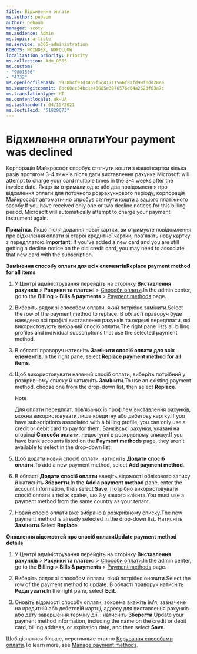 ```yaml
---
title: Відхилення оплати
ms.author: pebaum
author: pebaum
manager: scotv
ms.audience: Admin
ms.topic: article
ms.service: o365-administration
ROBOTS: NOINDEX, NOFOLLOW
localization_priority: Priority
ms.collection: Adm_O365
ms.custom:
- "9001506"
- "4732"
ms.openlocfilehash: 5938b4f91d3459f5c41711566f8afd99f0dd28ea
ms.sourcegitcommit: 8bc60ec34bc1e40685e3976576e04a2623f63a7c
ms.translationtype: HT
ms.contentlocale: uk-UA
ms.lasthandoff: 04/15/2021
ms.locfileid: "51829073"
---
```

# <a name="your-payment-was-declined"></a><span data-ttu-id="1f3d7-102">Відхилення оплати</span><span class="sxs-lookup"><span data-stu-id="1f3d7-102">Your payment was declined</span></span>

<span data-ttu-id="1f3d7-103">Корпорація Майкрософт спробує стягнути кошти з вашої картки кілька разів протягом 3-4 тижнів після дати виставлення рахунка.</span><span class="sxs-lookup"><span data-stu-id="1f3d7-103">Microsoft will attempt to charge your card multiple times in the 3-4 weeks after the invoice date.</span></span>  <span data-ttu-id="1f3d7-104">Якщо ви отримали одне або два повідомлення про відхилення оплати для поточного розрахункового періоду, корпорація Майкрософт автоматично спробує стягнути кошти з вашого платіжного засобу.</span><span class="sxs-lookup"><span data-stu-id="1f3d7-104">If you have received only one or two decline notices for this billing period, Microsoft will automatically attempt to charge your payment instrument again.</span></span>  

<span data-ttu-id="1f3d7-105">**Примітка**. Якщо після додання нової картки, ви отримуєте повідомлення про відхилення оплати зі старої кредитної картки, пов'яжіть нову картку з передплатою.</span><span class="sxs-lookup"><span data-stu-id="1f3d7-105">**Important**: If you've added a new card and you are still getting a decline notice on the old credit card, you may need to associate that new card with the subscription.</span></span>

<span data-ttu-id="1f3d7-106">**Замінення способу оплати для всіх елементів**</span><span class="sxs-lookup"><span data-stu-id="1f3d7-106">**Replace payment method for all items**</span></span>

1. <span data-ttu-id="1f3d7-107">У Центрі адміністрування перейдіть на сторінку **Виставлення рахунків** > **Рахунки та платежі** > [Способи оплати](https://go.microsoft.com/fwlink/p/?linkid=2018806).</span><span class="sxs-lookup"><span data-stu-id="1f3d7-107">In the admin center, go to the **Billing** > **Bills & payments** > [Payment methods](https://go.microsoft.com/fwlink/p/?linkid=2018806) page.</span></span>

2. <span data-ttu-id="1f3d7-108">Виберіть рядок зі способом оплати, який потрібно замінити.</span><span class="sxs-lookup"><span data-stu-id="1f3d7-108">Select the row of the payment method to replace.</span></span> <span data-ttu-id="1f3d7-109">В області праворуч буде наведено всі профілі виставлення рахунків та окремі передплати, які використовують вибраний спосіб оплати.</span><span class="sxs-lookup"><span data-stu-id="1f3d7-109">The right pane lists all billing profiles and individual subscriptions that use the selected payment method.</span></span>

3. <span data-ttu-id="1f3d7-110">В області праворуч натисніть **Замінити спосіб оплати для всіх елементів**.</span><span class="sxs-lookup"><span data-stu-id="1f3d7-110">In the right pane, select **Replace payment method for all items**.</span></span>

4. <span data-ttu-id="1f3d7-111">Щоб використовувати наявний спосіб оплати, виберіть потрібний у розкривному списку й натисніть **Замінити**.</span><span class="sxs-lookup"><span data-stu-id="1f3d7-111">To use an existing payment method, choose one from the drop-down list, then select **Replace**.</span></span>

    > [!NOTE]
    > <span data-ttu-id="1f3d7-112">Для оплати передплат, пов’язаних із профілем виставлення рахунків, можна використовувати лише кредитну або дебетову картку.</span><span class="sxs-lookup"><span data-stu-id="1f3d7-112">If you have subscriptions associated with a billing profile, you can only use a credit or debit card to pay for them.</span></span> <span data-ttu-id="1f3d7-113">Банківські рахунки, указані на сторінці **Способи оплати**, недоступні в розкривному списку.</span><span class="sxs-lookup"><span data-stu-id="1f3d7-113">If you have bank accounts listed on the **Payment methods** page, they aren't available to select in the drop-down list.</span></span>

5. <span data-ttu-id="1f3d7-114">Щоб додати новий спосіб оплати, натисніть **Додати спосіб оплати**.</span><span class="sxs-lookup"><span data-stu-id="1f3d7-114">To add a new payment method, select **Add payment method**.</span></span>

6. <span data-ttu-id="1f3d7-115">В області **Додати спосіб оплати** введіть відомості облікового запису й натисніть **Зберегти**.</span><span class="sxs-lookup"><span data-stu-id="1f3d7-115">In the **Add a payment method** pane, enter the account information, then select **Save**.</span></span> <span data-ttu-id="1f3d7-116">Потрібно використовувати спосіб оплати з тієї ж країни, що й у вашого клієнта.</span><span class="sxs-lookup"><span data-stu-id="1f3d7-116">You must use a payment method from the same country as your tenant.</span></span>

7. <span data-ttu-id="1f3d7-117">Новий спосіб оплати вже вибрано в розкривному списку.</span><span class="sxs-lookup"><span data-stu-id="1f3d7-117">The new payment method is already selected in the drop-down list.</span></span> <span data-ttu-id="1f3d7-118">Натисніть **Замінити**.</span><span class="sxs-lookup"><span data-stu-id="1f3d7-118">Select **Replace**.</span></span>

<span data-ttu-id="1f3d7-119">**Оновлення відомостей про спосіб оплати**</span><span class="sxs-lookup"><span data-stu-id="1f3d7-119">**Update payment method details**</span></span>

1. <span data-ttu-id="1f3d7-120">У Центрі адміністрування перейдіть на сторінку **Виставлення рахунків** > **Рахунки та платежі** > [Способи оплати](https://go.microsoft.com/fwlink/p/?linkid=2018806).</span><span class="sxs-lookup"><span data-stu-id="1f3d7-120">In the admin center, go to the **Billing** > **Bills & payments** > [Payment methods](https://go.microsoft.com/fwlink/p/?linkid=2018806) page.</span></span>

2. <span data-ttu-id="1f3d7-121">Виберіть рядок зі способом оплати, який потрібно оновити.</span><span class="sxs-lookup"><span data-stu-id="1f3d7-121">Select the row of the payment method to update.</span></span> <span data-ttu-id="1f3d7-122">В області праворуч натисніть **Редагувати**.</span><span class="sxs-lookup"><span data-stu-id="1f3d7-122">In the right pane, select **Edit**.</span></span>

3. <span data-ttu-id="1f3d7-123">Оновіть відомості способу оплати, зокрема вкажіть ім’я, зазначене на кредитній або дебетовій картці, адресу для виставлення рахунків або дату завершення терміну дії, і натисніть **Зберегти**.</span><span class="sxs-lookup"><span data-stu-id="1f3d7-123">Update your payment method information, including the name on the credit or debit card, billing address, or expiration date, and then select **Save**.</span></span>

<span data-ttu-id="1f3d7-124">Щоб дізнатися більше, перегляньте статтю [Керування способами оплати](https://docs.microsoft.com/microsoft-365/commerce/billing-and-payments/manage-payment-methods).</span><span class="sxs-lookup"><span data-stu-id="1f3d7-124">To learn more, see [Manage payment methods](https://docs.microsoft.com/microsoft-365/commerce/billing-and-payments/manage-payment-methods).</span></span>